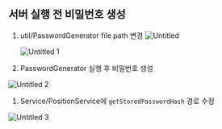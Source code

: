 ## 서버 실행 전 비밀번호 생성

1. util/PasswordGenerator file path 변경
    ![Untitled](https://github.com/mlhealth-server-with-asan/indoor_positioning_phone/assets/90050514/58fd6866-9211-40a2-98fb-2554f07b210f)

    ![Untitled 1](https://github.com/mlhealth-server-with-asan/indoor_positioning_phone/assets/90050514/4be2f862-9f31-4b51-8ef1-42b91a4695fb)


    
2. PasswordGenerator 실행 후 비밀번호 생성

  ![Untitled 2](https://github.com/mlhealth-server-with-asan/indoor_positioning_phone/assets/90050514/7e549cd5-409b-4ddf-a8c0-32edd61f7a54)

1. Service/PositionService에 `getStoredPasswordHash`  경로 수정

  ![Untitled 3](https://github.com/mlhealth-server-with-asan/indoor_positioning_phone/assets/90050514/12a6c6fa-b4f3-44fb-b6eb-890fd13b52a8)

